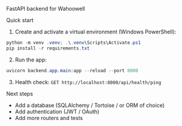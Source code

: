 FastAPI backend for Wahoowell

Quick start

1. Create and activate a virtual environment (Windows PowerShell):

```powershell
python -m venv .venv; .\.venv\Scripts\Activate.ps1
pip install -r requirements.txt
```

2. Run the app:

```powershell
uvicorn backend.app.main:app --reload --port 8000
```

3. Health check: `GET http://localhost:8000/api/health/ping`

Next steps

- Add a database (SQLAlchemy / Tortoise / or ORM of choice)
- Add authentication (JWT / OAuth)
- Add more routers and tests
